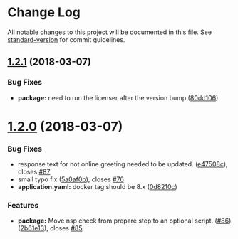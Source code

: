 # Change Log

All notable changes to this project will be documented in this file. See [standard-version](https://github.com/conventional-changelog/standard-version) for commit guidelines.

<a name="1.2.1"></a>
## [1.2.1](https://github.com/bucharest-gold/nodejs-health-check/compare/v1.2.0...v1.2.1) (2018-03-07)


### Bug Fixes

* **package:** need to run the licenser after the version bump ([80dd106](https://github.com/bucharest-gold/nodejs-health-check/commit/80dd106))



<a name="1.2.0"></a>
# [1.2.0](https://github.com/bucharest-gold/nodejs-health-check/compare/v1.1.1...v1.2.0) (2018-03-07)


### Bug Fixes

* response text for not online greeting needed to be updated. ([e47508c](https://github.com/bucharest-gold/nodejs-health-check/commit/e47508c)), closes [#87](https://github.com/bucharest-gold/nodejs-health-check/issues/87)
* small typo fix ([5a0af0b](https://github.com/bucharest-gold/nodejs-health-check/commit/5a0af0b)), closes [#76](https://github.com/bucharest-gold/nodejs-health-check/issues/76)
* **application.yaml:** docker tag should be 8.x ([0d8210c](https://github.com/bucharest-gold/nodejs-health-check/commit/0d8210c))


### Features

* **package:** Move nsp check from prepare step to an optional script. ([#86](https://github.com/bucharest-gold/nodejs-health-check/issues/86)) ([2b61e13](https://github.com/bucharest-gold/nodejs-health-check/commit/2b61e13)), closes [#85](https://github.com/bucharest-gold/nodejs-health-check/issues/85)

